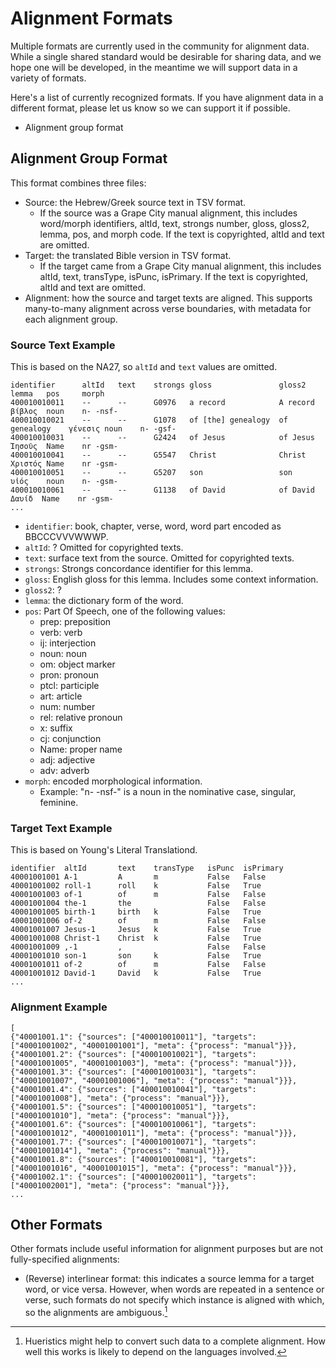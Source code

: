 # Alignment Formats

Multiple formats are currently used in the community for alignment
data. While a single shared standard would be desirable for sharing
data, and we hope one will be developed, in the meantime we will
support data in a variety of formats. 

Here's a list of currently recognized formats. If you have alignment
data in a different format, please let us know so we can support it if
possible. 

* Alignment group format

## Alignment Group Format

This format combines three files:

* Source: the Hebrew/Greek source text in TSV format.
    * If the source was a Grape City manual alignment, this includes
      word/morph identifiers, altId, text, strongs number, gloss,
      gloss2, lemma, pos, and morph code. If the text is copyrighted,
      altId and text are omitted. 
* Target: the translated Bible version in TSV format. 
    * If the target came from a Grape City manual alignment, this
      includes altId, text, transType, isPunc, isPrimary. If the text
      is copyrighted, altId and text are omitted. 
* Alignment: how the source and target texts are aligned. This
  supports many-to-many alignment across verse boundaries, with
  metadata for each alignment group.
  
### Source Text Example

This is based on the NA27, so `altId` and `text` values are omitted.

```
identifier		altId	text	strongs	gloss				gloss2			lemma	pos		morph
400010010011	--		--		G0976	a record			A record		βίβλος	noun	n- -nsf-
400010010021	--		--		G1078	of [the] genealogy	of genealogy	γένεσις	noun	n- -gsf-
400010010031	--		--		G2424	of Jesus			of Jesus		Ἰησοῦς	Name	nr -gsm-
400010010041	--		--		G5547	Christ				Christ			Χριστός	Name	nr -gsm-
400010010051	--		--		G5207	son					son				υἱός	noun	n- -gsm-
400010010061	--		--		G1138	of David			of David Δαυίδ	Name	nr -gsm-
...
```

* `identifier`: book, chapter, verse, word, word part encoded as
  BBCCCVVVWWWP.
* `altId`: ? Omitted for copyrighted texts.
* `text`: surface text from the source. Omitted for copyrighted texts.
* `strongs`: Strongs concordance identifier for this lemma.
* `gloss`: English gloss for this lemma. Includes some context
  information.
* `gloss2`: ?
* `lemma`: the dictionary form of the word.
* `pos`: Part Of Speech, one of the following values:
    * prep: preposition
    * verb: verb
    * ij: interjection
    * noun: noun
    * om: object marker
    * pron: pronoun
    * ptcl: participle
    * art: article
    * num: number
    * rel: relative pronoun
    * x: suffix
    * cj: conjunction
    * Name: proper name
    * adj: adjective
    * adv: adverb
* `morph`: encoded morphological information.
    * Example: "n- -nsf-" is a noun in the nominative case, singular, feminine.


### Target Text Example

This is based on Young's Literal Translationd.

```
identifier	altId		text	transType	isPunc	isPrimary
40001001001	A-1			A		m			False	False
40001001002	roll-1		roll	k			False	True
40001001003	of-1		of		m			False	False
40001001004	the-1		the					False	False
40001001005	birth-1		birth	k			False	True
40001001006	of-2		of		m			False	False
40001001007	Jesus-1		Jesus	k			False	True
40001001008	Christ-1	Christ	k			False	True
40001001009	,-1			,					False	False
40001001010	son-1		son		k			False	True
40001001011	of-2		of		m			False	False
40001001012	David-1		David	k			False	True
...
```

### Alignment Example

```
[
{"40001001.1": {"sources": ["400010010011"], "targets": ["40001001002", "40001001001"], "meta": {"process": "manual"}}},
{"40001001.2": {"sources": ["400010010021"], "targets": ["40001001005", "40001001003"], "meta": {"process": "manual"}}},
{"40001001.3": {"sources": ["400010010031"], "targets": ["40001001007", "40001001006"], "meta": {"process": "manual"}}},
{"40001001.4": {"sources": ["400010010041"], "targets": ["40001001008"], "meta": {"process": "manual"}}},
{"40001001.5": {"sources": ["400010010051"], "targets": ["40001001010"], "meta": {"process": "manual"}}},
{"40001001.6": {"sources": ["400010010061"], "targets": ["40001001012", "40001001011"], "meta": {"process": "manual"}}},
{"40001001.7": {"sources": ["400010010071"], "targets": ["40001001014"], "meta": {"process": "manual"}}},
{"40001001.8": {"sources": ["400010010081"], "targets": ["40001001016", "40001001015"], "meta": {"process": "manual"}}},
{"40001002.1": {"sources": ["400010020011"], "targets": ["40001002001"], "meta": {"process": "manual"}}},
...
```

## Other Formats

Other formats include useful information for alignment
purposes but are not fully-specified alignments:

* (Reverse) interlinear format: this indicates a source lemma for a
  target word, or vice versa. However, when words are repeated in a
  sentence or verse, such formats do not specify which instance is
  aligned with which, so the alignments are ambiguous.[^1]


[^1]: Hueristics might help to convert such data to a complete
    alignment. How well this works is likely to depend on the
    languages involved.
